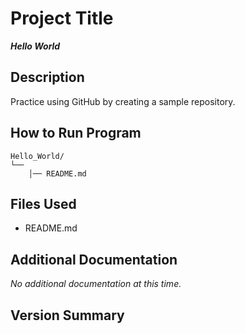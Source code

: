 

# Project Title 
***Hello World***
## Description 
Practice using GitHub by creating a sample repository.
## How to Run Program
```
Hello_World/
└── 
    │── README.md
```
## Files Used 
- README.md
## Additional Documentation 
*No additional documentation at this time.*
## Version Summary
